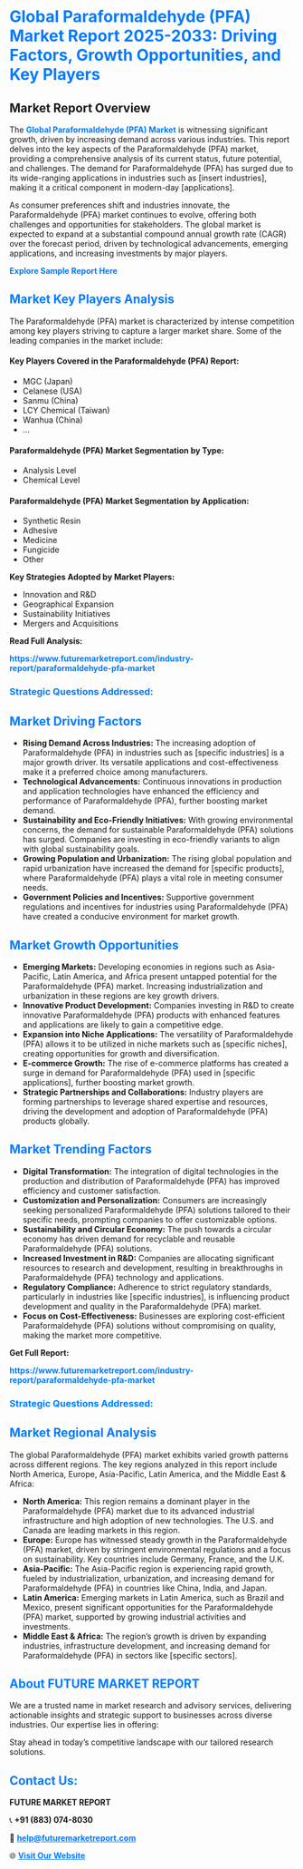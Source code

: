 <h1 style="color: #007BFF;">Global Paraformaldehyde (PFA) Market Report 2025-2033: Driving Factors, Growth Opportunities, and Key Players</h1>

<section id="overview">
<h2>Market Report Overview</h2>
<p>The <a href="https://www.futuremarketreport.com/industry-report/paraformaldehyde-pfa-market" style="color: #007BFF; text-decoration: none;"><strong>Global Paraformaldehyde (PFA) Market</strong></a> is witnessing significant growth, driven by increasing demand across various industries. This report delves into the key aspects of the Paraformaldehyde (PFA) market, providing a comprehensive analysis of its current status, future potential, and challenges. The demand for Paraformaldehyde (PFA) has surged due to its wide-ranging applications in industries such as [insert industries], making it a critical component in modern-day [applications].</p>
<p>As consumer preferences shift and industries innovate, the Paraformaldehyde (PFA) market continues to evolve, offering both challenges and opportunities for stakeholders. The global market is expected to expand at a substantial compound annual growth rate (CAGR) over the forecast period, driven by technological advancements, emerging applications, and increasing investments by major players.</p>
</section>

<section id="overview">
<p><a href="https://www.futuremarketreport.com/request-sample/reportId=102258" style="color: #007BFF; text-decoration: none;"><strong>Explore Sample Report Here</strong></a></p>
</section>

<section id="key-players">
<h2 style="color: #007BFF;">Market Key Players Analysis</h2>
<p>The Paraformaldehyde (PFA) market is characterized by intense competition among key players striving to capture a larger market share. Some of the leading companies in the market include:</p>
<h4>Key Players Covered in the Paraformaldehyde (PFA) Report:</h4>
<ul><li>MGC (Japan)</li><li>Celanese (USA)</li><li>Sanmu (China)</li><li>LCY Chemical (Taiwan)</li><li>Wanhua (China)</li><li>...</li></ul>
<h4>Paraformaldehyde (PFA) Market Segmentation by Type:</h4>
<ul><li>Analysis Level</li><li>Chemical Level</li></ul>

<h4>Paraformaldehyde (PFA) Market Segmentation by Application:</h4>
<ul><li>Synthetic Resin</li><li>Adhesive</li><li>Medicine</li><li>Fungicide</li><li>Other</li></ul>
<p><strong>Key Strategies Adopted by Market Players:</strong></p>
<ul>
<li>Innovation and R&D</li>
<li>Geographical Expansion</li>
<li>Sustainability Initiatives</li>
<li>Mergers and Acquisitions</li>
</ul>
</section>

<section>
<p><strong>Read Full Analysis: </strong></p><a href="https://www.futuremarketreport.com/industry-report/paraformaldehyde-pfa-market" style="color: #007BFF; text-decoration: none;"><strong>https://www.futuremarketreport.com/industry-report/paraformaldehyde-pfa-market</strong></a>
<h3 style="color: #007BFF;">Strategic Questions Addressed:</h3>
</section>

<section id="driving-factors">
<h2 style="color: #007BFF;">Market Driving Factors</h2>
<ul>
<li><strong>Rising Demand Across Industries:</strong> The increasing adoption of Paraformaldehyde (PFA) in industries such as [specific industries] is a major growth driver. Its versatile applications and cost-effectiveness make it a preferred choice among manufacturers.</li>
<li><strong>Technological Advancements:</strong> Continuous innovations in production and application technologies have enhanced the efficiency and performance of Paraformaldehyde (PFA), further boosting market demand.</li>
<li><strong>Sustainability and Eco-Friendly Initiatives:</strong> With growing environmental concerns, the demand for sustainable Paraformaldehyde (PFA) solutions has surged. Companies are investing in eco-friendly variants to align with global sustainability goals.</li>
<li><strong>Growing Population and Urbanization:</strong> The rising global population and rapid urbanization have increased the demand for [specific products], where Paraformaldehyde (PFA) plays a vital role in meeting consumer needs.</li>
<li><strong>Government Policies and Incentives:</strong> Supportive government regulations and incentives for industries using Paraformaldehyde (PFA) have created a conducive environment for market growth.</li>
</ul>
</section>

<section id="growth-opportunities">
<h2 style="color: #007BFF;">Market Growth Opportunities</h2>
<ul>
<li><strong>Emerging Markets:</strong> Developing economies in regions such as Asia-Pacific, Latin America, and Africa present untapped potential for the Paraformaldehyde (PFA) market. Increasing industrialization and urbanization in these regions are key growth drivers.</li>
<li><strong>Innovative Product Development:</strong> Companies investing in R&D to create innovative Paraformaldehyde (PFA) products with enhanced features and applications are likely to gain a competitive edge.</li>
<li><strong>Expansion into Niche Applications:</strong> The versatility of Paraformaldehyde (PFA) allows it to be utilized in niche markets such as [specific niches], creating opportunities for growth and diversification.</li>
<li><strong>E-commerce Growth:</strong> The rise of e-commerce platforms has created a surge in demand for Paraformaldehyde (PFA) used in [specific applications], further boosting market growth.</li>
<li><strong>Strategic Partnerships and Collaborations:</strong> Industry players are forming partnerships to leverage shared expertise and resources, driving the development and adoption of Paraformaldehyde (PFA) products globally.</li>
</ul>
</section>

<section id="trending-factors">
<h2 style="color: #007BFF;">Market Trending Factors</h2>
<ul>
<li><strong>Digital Transformation:</strong> The integration of digital technologies in the production and distribution of Paraformaldehyde (PFA) has improved efficiency and customer satisfaction.</li>
<li><strong>Customization and Personalization:</strong> Consumers are increasingly seeking personalized Paraformaldehyde (PFA) solutions tailored to their specific needs, prompting companies to offer customizable options.</li>
<li><strong>Sustainability and Circular Economy:</strong> The push towards a circular economy has driven demand for recyclable and reusable Paraformaldehyde (PFA) solutions.</li>
<li><strong>Increased Investment in R&D:</strong> Companies are allocating significant resources to research and development, resulting in breakthroughs in Paraformaldehyde (PFA) technology and applications.</li>
<li><strong>Regulatory Compliance:</strong> Adherence to strict regulatory standards, particularly in industries like [specific industries], is influencing product development and quality in the Paraformaldehyde (PFA) market.</li>
<li><strong>Focus on Cost-Effectiveness:</strong> Businesses are exploring cost-efficient Paraformaldehyde (PFA) solutions without compromising on quality, making the market more competitive.</li>
</ul>
</section>

<section>
<p><strong>Get Full Report: </strong></p><a href="https://www.futuremarketreport.com/industry-report/paraformaldehyde-pfa-market" style="color: #007BFF; text-decoration: none;"><strong>https://www.futuremarketreport.com/industry-report/paraformaldehyde-pfa-market</strong></a>
<h3 style="color: #007BFF;">Strategic Questions Addressed:</h3>
</section>


<section id="regional-analysis">
<h2 style="color: #007BFF;">Market Regional Analysis</h2>
<p>The global Paraformaldehyde (PFA) market exhibits varied growth patterns across different regions. The key regions analyzed in this report include North America, Europe, Asia-Pacific, Latin America, and the Middle East & Africa:</p>
<ul>
<li><strong>North America:</strong> This region remains a dominant player in the Paraformaldehyde (PFA) market due to its advanced industrial infrastructure and high adoption of new technologies. The U.S. and Canada are leading markets in this region.</li>
<li><strong>Europe:</strong> Europe has witnessed steady growth in the Paraformaldehyde (PFA) market, driven by stringent environmental regulations and a focus on sustainability. Key countries include Germany, France, and the U.K.</li>
<li><strong>Asia-Pacific:</strong> The Asia-Pacific region is experiencing rapid growth, fueled by industrialization, urbanization, and increasing demand for Paraformaldehyde (PFA) in countries like China, India, and Japan.</li>
<li><strong>Latin America:</strong> Emerging markets in Latin America, such as Brazil and Mexico, present significant opportunities for the Paraformaldehyde (PFA) market, supported by growing industrial activities and investments.</li>
<li><strong>Middle East & Africa:</strong> The region’s growth is driven by expanding industries, infrastructure development, and increasing demand for Paraformaldehyde (PFA) in sectors like [specific sectors].</li>
</ul>
</section>

<footer>
<h2 style="color: #007BFF;">About FUTURE MARKET REPORT</h2>
<p>We are a trusted name in market research and advisory services, delivering actionable insights and strategic support to businesses across diverse industries. Our expertise lies in offering:</p>

<p>Stay ahead in today’s competitive landscape with our tailored research solutions.</p>

<h2 style="color: #007BFF;">Contact Us:</h2>
<p><strong>FUTURE MARKET REPORT</strong></p>
<p>📞 <strong>+91 (883) 074-8030</strong></p>
<p>📧 <strong><a href="mailto:help@futuremarketreport.com" style="color: #007BFF;">help@futuremarketreport.com</a></strong></p>
<p>🌐 <strong><a href="https://www.futuremarketreport.com/" style="color: #007BFF;">Visit Our Website</a></strong></p>
</footer>